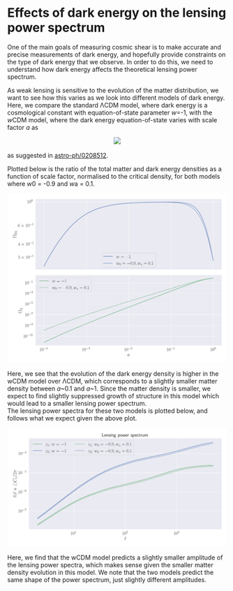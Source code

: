 # Effects of dark energy on the lensing power spectrum

One of the main goals of measuring cosmic shear is to make accurate and precise measurements of dark energy, and
hopefully provide constraints on the type of dark energy that we observe.
In order to do this, we need to understand how dark energy affects the theoretical lensing power spectrum.

As weak lensing is sensitive to the evolution of the matter distribution, we want to see how this varies as we
look into different models of dark energy. Here, we compare the standard ΛCDM model, where dark energy is a
cosmological constant with equation-of-state parameter _w_=-1, with the *w*CDM model, where the dark energy
equation-of-state varies with scale factor *a* as
<center>
<img src="https://render.githubusercontent.com/render/math?math=w(a) = w_0 %2B w_a(1-a)," height=20> 
</center>

as suggested in [astro-ph/0208512](https://arxiv.org/pdf/astro-ph/0208512.pdf).

Plotted below is the ratio of the total matter and dark energy densities as a function of scale factor, normalised
to the critical density, for both models where *w*0 = -0.9 and *w*a = 0.1.

![Omega matter and Lambda](figures/Omega_mLambda.png)

Here, we see that the evolution of the dark energy density is higher in the wCDM model over ΛCDM, which corresponds
to a slightly smaller matter density between *a*~0.1 and *a*~1. Since the matter density is smaller, we expect
to find slightly suppressed growth of structure in this model which would lead to a smaller lensing power spectrum.  
The lensing power spectra for these two models is plotted below, and follows what we expect given the above plot.

![Lensing power spec w0 wa](figures/LensingPowerSpec_w0wa.png)

Here, we find that the wCDM model predicts a slightly smaller amplitude of the lensing power spectra, which makes
sense given the smaller matter density evolution in this model. We note that the two models predict the same shape
of the power spectrum, just slightly different amplitudes.
